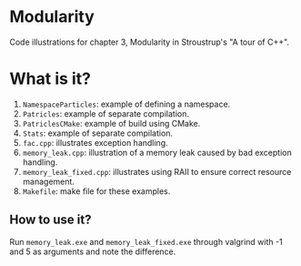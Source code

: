 # Modularity
Code illustrations for chapter 3, Modularity in Stroustrup's
"A tour of C++".

# What is it?
1. `NamespaceParticles`: example of defining a namespace.
1. `Patricles`: example of separate compilation.
1. `PatriclesCMake`: example of build using CMake.
1. `Stats`: example of separate compilation.
1. `fac.cpp`: illustrates exception handling.
1. `memory_leak.cpp`: illustration of a memory leak caused by bad exception
    handling.
1. `memory_leak_fixed.cpp`: illustrates using RAII to ensure correct resource
    management.
1. `Makefile`: make file for these examples.

## How to use it?
Run `memory_leak.exe` and `memory_leak_fixed.exe` through valgrind with -1 and 5
as arguments and note the difference.
